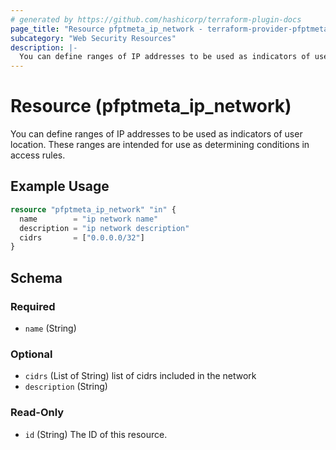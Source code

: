 ```yaml
---
# generated by https://github.com/hashicorp/terraform-plugin-docs
page_title: "Resource pfptmeta_ip_network - terraform-provider-pfptmeta"
subcategory: "Web Security Resources"
description: |-
  You can define ranges of IP addresses to be used as indicators of user location. These ranges are intended for use as determining conditions in access rules.
---
```


# Resource (pfptmeta_ip_network)

You can define ranges of IP addresses to be used as indicators of user location. These ranges are intended for use as determining conditions in access rules.

## Example Usage

```terraform
resource "pfptmeta_ip_network" "in" {
  name        = "ip network name"
  description = "ip network description"
  cidrs       = ["0.0.0.0/32"]
}
```

<!-- schema generated by tfplugindocs -->
## Schema

### Required

- `name` (String)

### Optional

- `cidrs` (List of String) list of cidrs included in the network
- `description` (String)

### Read-Only

- `id` (String) The ID of this resource.

